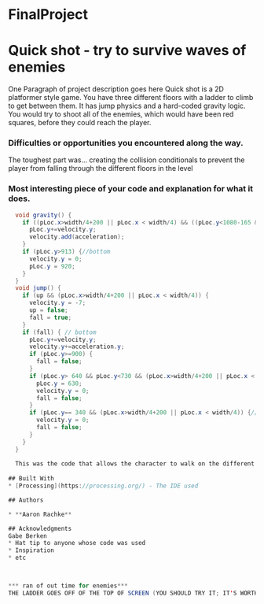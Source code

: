 # FinalProject

# Quick shot - try to survive waves of enemies
One Paragraph of project description goes here
Quick shot is a 2D platformer style game.  You have three different floors with a ladder to climb to get between them.  It has jump physics and a hard-coded gravity logic.  You would try to shoot all of the enemies, which would have been red squares, before they could reach the player.  
### Difficulties or opportunities you encountered along the way.

The toughest part was...
creating the collision conditionals to prevent the player from falling through the different floors in the level
### Most interesting piece of your code and explanation for what it does.

```Java
  void gravity() {
    if ((pLoc.x>width/4+200 || pLoc.x < width/4) && ((pLoc.y<1080-165 && pLoc.y>height-350) || (pLoc.y<625 && pLoc.y>440) || (pLoc.y<330 && pLoc.y>150))) {//bottom and middle and top
      pLoc.y+=velocity.y;
      velocity.add(acceleration);
    }
    if (pLoc.y>913) {//bottom
      velocity.y = 0;
      pLoc.y = 920;
    }
  }
  void jump() {
    if (up && (pLoc.x>width/4+200 || pLoc.x < width/4)) {
      velocity.y = -7;
      up = false;
      fall = true;
    }
    if (fall) { // bottom
      pLoc.y+=velocity.y;
      velocity.y+=acceleration.y;
      if (pLoc.y>=900) {
        fall = false;
      }
      if (pLoc.y> 640 && pLoc.y<730 && (pLoc.x>width/4+200 || pLoc.x < width/4)) {// middle
        pLoc.y = 630; 
        velocity.y = 0;
        fall = false;
      }
      if (pLoc.y== 340 && (pLoc.x>width/4+200 || pLoc.x < width/4)) {// top
        velocity.y = 0;
        fall = false;
      }
    }
  }
  
  This was the code that allows the character to walk on the different floors without falling through, and the more complex character movements, such as jumping.
  
## Built With
* [Processing](https://processing.org/) - The IDE used

## Authors

* **Aaron Rachke** 

## Acknowledgments
Gabe Berken
* Hat tip to anyone whose code was used
* Inspiration
* etc



*** ran of out time for enemies***
THE LADDER GOES OFF OF THE TOP OF SCREEN (YOU SHOULD TRY IT; IT'S WORTH IT)
